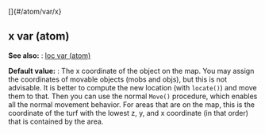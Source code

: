 []{#/atom/var/x}
## x var (atom)
**See also:**
:   [loc var (atom)](#/atom/var/loc)
<!-- -->
**Default value:**
:   The x coordinate of the object on the map.
You may assign the coordinates of movable objects (mobs and objs), but
this is not advisable. It is better to compute the new location (with
`locate()`) and move them to that. Then you can use the normal `Move()`
procedure, which enables all the normal movement behavior.
For areas that are on the map, this is the coordinate of the turf with
the lowest z, y, and x coordinate (in that order) that is contained by
the area.